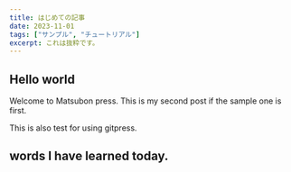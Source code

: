 ```yaml
---
title: はじめての記事
date: 2023-11-01
tags: ["サンプル", "チュートリアル"]
excerpt: これは抜粋です。
---
```


## Hello world

Welcome to Matsubon press.
This is my second post if the sample one is first.

This is also test for using gitpress.

## words I have learned today.



